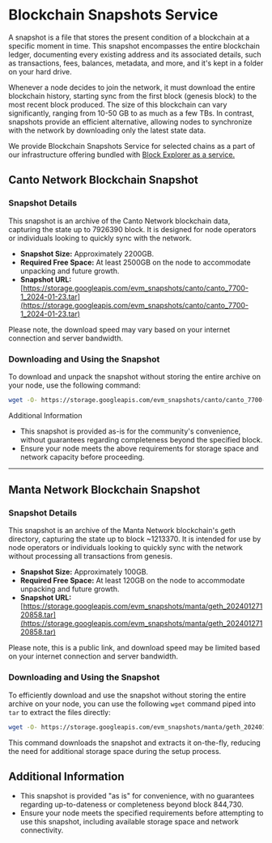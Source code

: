 # Blockchain Snapshots Service 

A snapshot is a file that stores the present condition of a blockchain at a specific moment in time. This snapshot encompasses the entire blockchain ledger, documenting every existing address and its associated details, such as transactions, fees, balances, metadata, and more, and it's kept in a folder on your hard drive.

Whenever a node decides to join the network, it must download the entire blockchain history, starting sync from the first block (genesis block) to the most recent block produced. The size of this blockchain can vary significantly, ranging from 10-50 GB to as much as a few TBs. In contrast, snapshots provide an efficient alternative, allowing nodes to synchronize with the network by downloading only the latest state data.

We provide Blockchain Snapshots Service for selected chains as a part of our infrastructure offering bundled with [Block Explorer as a service.](https://b2b.dex.guru/explorer) 


## Canto Network Blockchain Snapshot

### Snapshot Details

This snapshot is an archive of the Canto Network blockchain data, capturing the state up to 7926390 block. It is designed for node operators or individuals looking to quickly sync with the network.

- **Snapshot Size:** Approximately 2200GB.
- **Required Free Space:** At least 2500GB on the node to accommodate unpacking and future growth.
- **Snapshot URL:** [https://storage.googleapis.com/evm_snapshots/canto/canto_7700-1_2024-01-23.tar](https://storage.googleapis.com/evm_snapshots/canto/canto_7700-1_2024-01-23.tar)

Please note, the download speed may vary based on your internet connection and server bandwidth.

### Downloading and Using the Snapshot

To download and unpack the snapshot without storing the entire archive on your node, use the following command:

```bash
wget -O- https://storage.googleapis.com/evm_snapshots/canto/canto_7700-1_2024-01-23.tar | tar -xv
```

Additional Information
- This snapshot is provided as-is for the community's convenience, without guarantees regarding completeness beyond the specified block.
- Ensure your node meets the above requirements for storage space and network capacity before proceeding.
---------------------------------
## Manta Network Blockchain Snapshot

### Snapshot Details

This snapshot is an archive of the Manta Network blockchain's geth directory, capturing the state up to block ~1213370. It is intended for use by node operators or individuals looking to quickly sync with the network without processing all transactions from genesis.

- **Snapshot Size:** Approximately 100GB.
- **Required Free Space:** At least 120GB on the node to accommodate unpacking and future growth.
- **Snapshot URL:** [https://storage.googleapis.com/evm_snapshots/manta/geth_20240127120858.tar](https://storage.googleapis.com/evm_snapshots/manta/geth_20240127120858.tar)

Please note, this is a public link, and download speed may be limited based on your internet connection and server bandwidth.

### Downloading and Using the Snapshot

To efficiently download and use the snapshot without storing the entire archive on your node, you can use the following `wget` command piped into `tar` to extract the files directly:

```bash
wget -O- https://storage.googleapis.com/evm_snapshots/manta/geth_20240127120858.tar | tar -xv
```

This command downloads the snapshot and extracts it on-the-fly, reducing the need for additional storage space during the setup process.

## Additional Information
- This snapshot is provided "as is" for convenience, with no guarantees regarding up-to-dateness or completeness beyond block 844,730.
- Ensure your node meets the specified requirements before attempting to use this snapshot, including available storage space and network connectivity.

